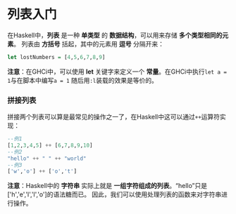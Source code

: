 列表入门
===========================================
在Haskell中，**列表** 是一种 **单类型** 的 **数据结构**，可以用来存储 **多个类型相同的元素**。
列表由 **方括号** 括起，其中的元素用 **逗号** 分隔开来：
```haskell
let lostNumbers = [4,5,6,7,8,9]
```
**注意**：在GHCi中，可以使用 **let** 关键字来定义一个 **常量**。在GHCi中执行`let a = 1`与在脚本中编写`a = 1`
随后用`:l`装载的效果是等价的。

### 拼接列表
拼接两个列表可以算是最常见的操作之一了，在Haskell中这可以通过`++`运算符实现：
```haskell
--例1
[1,2,3,4,5] ++ [6,7,8,9,10]
--例2
"hello" ++ " " ++ "world"
--例3
['w','o'] ++ ['o','t']
```
**注意**：Haskell中的 **字符串** 实际上就是 **一组字符组成的列表**。“hello”只是['h','e','l','l','o']的语法糖而已。
因此，我们可以使用处理列表的函数来对字符串进行操作。
